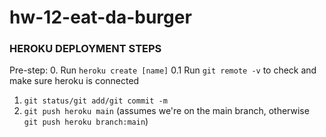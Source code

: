 # hw-12-eat-da-burger

### HEROKU DEPLOYMENT STEPS
Pre-step:
    0.    Run `heroku create [name]`
    0.1   Run `git remote -v` to check and make sure heroku is connected

1. `git status/git add/git commit -m`
2. `git push heroku main` (assumes we're on the main branch, otherwise `git push heroku branch:main`)

